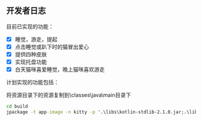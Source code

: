 ## 开发者日志

目前已实现的功能：

- [x] 睡觉，游走，提起
- [x] 点击睡觉或趴下时的猫冒出爱心
- [x] 提供四种皮肤
- [x] 实现托盘功能
- [x] 白天猫咪喜爱睡觉，晚上猫咪喜欢游走

计划实现的功能包括：

将资源目录下的资源复制到\classes\java\main目录下

```cmd
cd build
jpackage -t app-image -n kitty -p '.\libs\kotlin-stdlib-2.1.0.jar;.\libs\annotations-13.0.jar;.\classes\java\main' -m me.cdh/me.cdh.MainKt --jlink-options '--compress zip-9 --no-header-files --strip-native-commands --no-man-pages --strip-debug' --java-options '-Xms50m -Xmx80m -XX:+UseZGC' --icon .\resources\main\kitty.ico --resource-dir .\resources\main
```